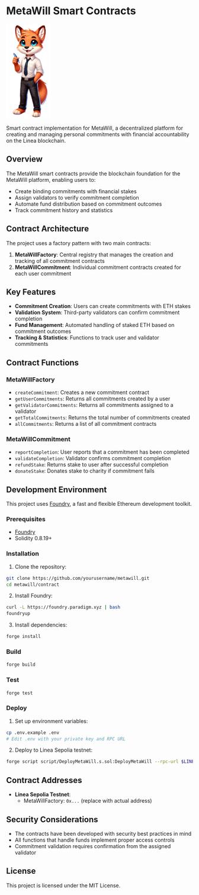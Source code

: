 # MetaWill Smart Contracts

<img src="../frontend/public/mascott2.png" alt="MetaWill Logo" width="120"/>

Smart contract implementation for MetaWill, a decentralized platform for creating and managing personal commitments with financial accountability on the Linea blockchain.

## Overview

The MetaWill smart contracts provide the blockchain foundation for the MetaWill platform, enabling users to:

- Create binding commitments with financial stakes
- Assign validators to verify commitment completion
- Automate fund distribution based on commitment outcomes
- Track commitment history and statistics

## Contract Architecture

The project uses a factory pattern with two main contracts:

1. **MetaWillFactory**: Central registry that manages the creation and tracking of all commitment contracts
2. **MetaWillCommitment**: Individual commitment contracts created for each user commitment

## Key Features

- **Commitment Creation**: Users can create commitments with ETH stakes
- **Validation System**: Third-party validators can confirm commitment completion
- **Fund Management**: Automated handling of staked ETH based on commitment outcomes
- **Tracking & Statistics**: Functions to track user and validator commitments

## Contract Functions

### MetaWillFactory

- `createCommitment`: Creates a new commitment contract
- `getUserCommitments`: Returns all commitments created by a user
- `getValidatorCommitments`: Returns all commitments assigned to a validator
- `getTotalCommitments`: Returns the total number of commitments created
- `allCommitments`: Returns a list of all commitment contracts

### MetaWillCommitment

- `reportCompletion`: User reports that a commitment has been completed
- `validateCompletion`: Validator confirms commitment completion
- `refundStake`: Returns stake to user after successful completion
- `donateStake`: Donates stake to charity if commitment fails

## Development Environment

This project uses [Foundry](https://book.getfoundry.sh/), a fast and flexible Ethereum development toolkit.

### Prerequisites

- [Foundry](https://book.getfoundry.sh/)
- Solidity 0.8.19+

### Installation

1. Clone the repository:

```bash
git clone https://github.com/yourusername/metawill.git
cd metawill/contract
```

2. Install Foundry:

```bash
curl -L https://foundry.paradigm.xyz | bash
foundryup
```

3. Install dependencies:

```bash
forge install
```

### Build

```bash
forge build
```

### Test

```bash
forge test
```

### Deploy

1. Set up environment variables:

```bash
cp .env.example .env
# Edit .env with your private key and RPC URL
```

2. Deploy to Linea Sepolia testnet:

```bash
forge script script/DeployMetaWill.s.sol:DeployMetaWill --rpc-url $LINEA_SEPOLIA_RPC_URL --private-key $PRIVATE_KEY --broadcast
```

## Contract Addresses

- **Linea Sepolia Testnet**:
  - MetaWillFactory: `0x...` (replace with actual address)

## Security Considerations

- The contracts have been developed with security best practices in mind
- All functions that handle funds implement proper access controls
- Commitment validation requires confirmation from the assigned validator

## License

This project is licensed under the MIT License.
